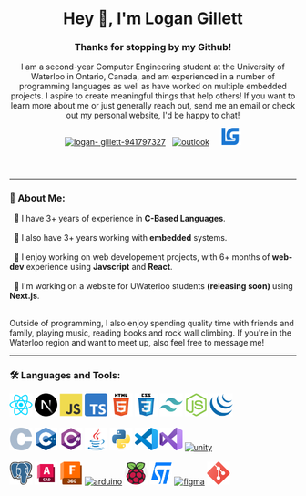 <header>
  <h1 align="center">Hey 👋, I'm Logan Gillett</h1>
<h3 align="center">Thanks for stopping by my Github!</h3>
  <p align="center">I am a second-year Computer Engineering student at the University of Waterloo in Ontario, Canada, and am experienced in a number of programming languages as well as have worked on multiple embedded projects. I aspire to create meaningful things that help others! If you want to learn more about me or just generally reach out, send me an email or check out my personal website, I'd be happy to chat!</p>
  <p align="center"><a href="https://linkedin.com/in/logan-gillett-941797327" target="blank"><img src="https://raw.githubusercontent.com/rahuldkjain/github-profile-readme-generator/master/src/images/icons/Social/linked-in-alt.svg" alt="logan-            gillett-941797327" height="30" width="40" /></a> 
    &nbsp;
       <a href="mailto:l2gillet@uwaterloo.ca" target="_blank" rel="noreferrer"><img src="https://upload.wikimedia.org/wikipedia/commons/thumb/4/45/Microsoft_Office_Outlook_%282018%E2%80%932024%29.svg/640px-Microsoft_Office_Outlook_%282018%E2%80%932024%29.svg.png" alt="outlook" width="35" height="33"/></a>
    &nbsp;&nbsp;
    <a href="https://www.lgillett.com/" target="_blank" rel="noreferrer"><img src="blueWebLogo.png" alt="outlook" width="40" height="30"/></a>
  </p>
</header>
<main>
  <hr>
  <h3>🔭 About Me:</h3>
  <div class="write-stats">&nbsp;
    🔹 I have 3+ years of experience in <strong>C-Based Languages</strong>. <br><br>&nbsp;
    🔹 I also have 3+ years working with <strong>embedded</strong> systems. <br><br>&nbsp;
    🔹 I enjoy working on web developement projects, with 6+ months of <strong>web-dev</strong> experience using <strong>Javscript</strong> and <strong>React</strong>. <br><br>&nbsp;
    🔹 I'm working on a website for UWaterloo students <strong>(releasing soon)</strong> using <strong>Next.js</strong>. <br><br>
  <p>Outside of programming, I also enjoy spending quality time with friends and family, playing music, reading books and rock wall climbing. If you're in the Waterloo region and want to meet up, also feel free to message me!</p>
  </div>
      <hr>
  <div class="languages-tools">
      <h3 align="left">🛠️ Languages and Tools:</h3>
      <p align="left"> 
      <a href="https://reactjs.org/" target="_blank" rel="noreferrer"><img src="reactjs-icon.svg" alt="reactjs" width="40" height="40"/></a> 
      <a href="https://nextjs.org/" target="_blank" rel="noreferrer"><img src="nextjs-icon.svg" alt="nextjs" width="40" height="40"/></a> 
      <a href="https://developer.mozilla.org/en-US/docs/Web/JavaScript" target="_blank" rel="noreferrer"><img src="https://raw.githubusercontent.com/devicons/devicon/master/icons/javascript/javascript-original.svg" alt="javascript" width="40" height="40"/></a> 
      <a href="https://www.typescriptlang.org/" target="_blank" rel="noreferrer"><img src="typescriptlang-icon.svg" alt="typescript" width="40" height="40"/></a> 
      <a href="https://www.w3.org/html/" target="_blank" rel="noreferrer"><img src="https://raw.githubusercontent.com/devicons/devicon/master/icons/html5/html5-original-wordmark.svg" alt="html5" width="40" height="40"/></a>
      <a href="https://www.w3schools.com/css/" target="_blank" rel="noreferrer"><img src="https://raw.githubusercontent.com/devicons/devicon/master/icons/css3/css3-original-wordmark.svg" alt="css3" width="40" height="40"/></a> 
      <a href="https://tailwindcss.com/" target="_blank" rel="noreferrer"><img src="tailwindcss-icon.svg" alt="tailwindcss" width="40" height="40"/></a> 
      <a href="https://nodejs.org" target="_blank" rel="noreferrer"><img src="nodejs-icon.svg" alt="nodejs" width="40" height="40"/></a>
      <a href="https://www.w3schools.com/jquery/default.asp" target="_blank" rel="noreferrer"><img src="jquery-icon.svg" alt="jQuery" width="40" height="40"/></a> 
      <br><br>
      <a href="https://www.cprogramming.com/" target="_blank" rel="noreferrer"><img src="https://raw.githubusercontent.com/devicons/devicon/master/icons/c/c-original.svg" alt="c" width="40" height="40"/></a> 
      <a href="https://www.w3schools.com/cpp/" target="_blank" rel="noreferrer"><img src="https://raw.githubusercontent.com/devicons/devicon/master/icons/cplusplus/cplusplus-original.svg" alt="cplusplus" width="40" height="40"/></a> 
      <a href="https://www.w3schools.com/cs/" target="_blank" rel="noreferrer"><img src="https://raw.githubusercontent.com/devicons/devicon/master/icons/csharp/csharp-original.svg" alt="csharp" width="40" height="40"/></a>  
      <a href="https://www.java.com" target="_blank" rel="noreferrer"><img src="https://raw.githubusercontent.com/devicons/devicon/master/icons/java/java-original.svg" alt="java" width="40" height="40"/></a> 
      <a href="https://www.python.org" target="_blank" rel="noreferrer"><img src="https://raw.githubusercontent.com/devicons/devicon/master/icons/python/python-original.svg" alt="python" width="40" height="40"/></a>
      <a href="https://code.visualstudio.com/" target="_blank" rel="noreferrer"><img src="vscode.png" alt="Visual Studio Code" width="40" height="40"/></a>
      <a href="https://visualstudio.microsoft.com/fr/vs/" target="_blank" rel="noreferrer"><img src="vs2022.png" alt="Visual Studio 2022" width="40" height="40"/></a>
      <a href="https://unity.com/" target="_blank" rel="noreferrer"><img src="https://www.vectorlogo.zone/logos/unity3d/unity3d-icon.svg" alt="unity" width="40" height="40"/></a>
      <br><br>
      <a href="https://www.postgresql.org/" target="_blank" rel="noreferrer"><img src="postgresql-icon.svg" alt="PostgreSQL" width="40" height="40"/></a>
      <a href="https://web.autocad.com/login" target="_blank" rel="noreferrer"><img src="autocad.png" alt="AutoCAD" width="40" height="40"/></a>
      <a href="https://www.autodesk.com/ca-en/products/fusion-360/overview?term=1-YEAR&tab=subscription" target="_blank" rel="noreferrer"><img src="fusion360.png" alt="Fusion-360" width="40" height="40"/></a>
      <a href="https://www.arduino.cc/" target="_blank" rel="noreferrer"><img src="https://cdn.worldvectorlogo.com/logos/arduino-1.svg" alt="arduino" width="40" height="40"/></a> 
      <a href="https://www.raspberrypi.com/documentation/" target="_blank" rel="noreferrer"><img src="raspberry-pi.png" alt="Raspberry-Pi" width="40" height="40"/></a>
      <a href="https://stm32world.com/wiki/STM32_Official_Documentation" target="_blank" rel="noreferrer"><img src="stm32.png" alt="STM32" width="40" height="40"/></a>
      <a href="https://www.figma.com/" target="_blank" rel="noreferrer"><img src="https://www.vectorlogo.zone/logos/figma/figma-icon.svg" alt="figma" width="40" height="40"/></a>
      <a href="https://git-scm.com/doc" target="_blank" rel="noreferrer"><img src="git.png" alt="Git" width="40" height="40"/></a> </p>
  </div>
</main>
<footer>
    <!-- statsforgit.com stuff -->
  <div align="center">
    <!-- <img src="https://greptile-stats.vercel.app/api/widget/logagill489/stats"> -->
    <!-- <img src="https://greptile-stats.vercel.app/api/widget/logagill489/contributions"> -->
    <!-- <img src="https://greptile-stats.vercel.app/api/widget/logagill489/quirk"> -->
  </div>
</footer>
